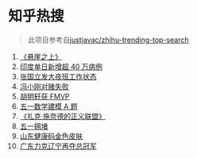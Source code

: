 # 知乎热搜

> 此项目参考自[justjavac/zhihu-trending-top-search](https://github.com/justjavac/zhihu-trending-top-search/blob/main/utils.ts)

<!-- BEGIN -->
  <!-- 最后更新时间:Mon May 03 2021 14:12:20 GMT+0000 (Coordinated Universal Time) -->
  1. [《悬崖之上》](https://www.zhihu.com/search?q=悬崖之上)
1. [印度单日新增超 40 万病例](https://www.zhihu.com/search?q=印度疫情)
1. [张国立发大夜班工作状态](https://www.zhihu.com/search?q=张国立)
1. [冯小刚对赌失败](https://www.zhihu.com/search?q=冯小刚对赌)
1. [胡明轩获 FMVP ](https://www.zhihu.com/search?q=胡明轩)
1. [五一数学建模 A 题](https://www.zhihu.com/search?q=2021五一数学建模a题)
1. [《扎克·施奈德的正义联盟》](https://www.zhihu.com/search?q=正义联盟)
1. [五一拥堵](https://www.zhihu.com/search?q=五一拥堵)
1. [山东健康码金色皮肤](https://www.zhihu.com/search?q=山东健康码)
1. [广东力克辽宁再夺总冠军](https://www.zhihu.com/search?q=cba总决赛)
  <!-- END -->